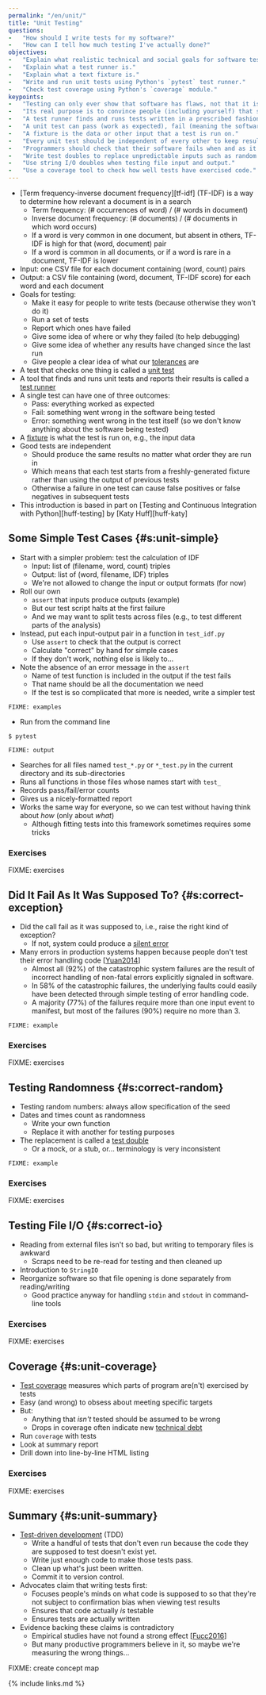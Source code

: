 ```yaml
---
permalink: "/en/unit/"
title: "Unit Testing"
questions:
-   "How should I write tests for my software?"
-   "How can I tell how much testing I've actually done?"
objectives:
-   "Explain what realistic technical and social goals for software testing are."
-   "Explain what a test runner is."
-   "Explain what a text fixture is."
-   "Write and run unit tests using Python's `pytest` test runner."
-   "Check test coverage using Python's `coverage` module."
keypoints:
-   "Testing can only ever show that software has flaws, not that it is correct."
-   "Its real purpose is to convince people (including yourself) that software is correct enough, and to make tolerances on 'enough' explicit."
-   "A test runner finds and runs tests written in a prescribed fashion and reports their results."
-   "A unit test can pass (work as expected), fail (meaning the software under test is flawed), or produce an error (meaning the test itself is flawed)."
-   "A fixture is the data or other input that a test is run on."
-   "Every unit test should be independent of every other to keep results comprehensible and reliable."
-   "Programmers should check that their software fails when and as it is supposed to in order to avoid silent errors."
-   "Write test doubles to replace unpredictable inputs such as random numbers or the current date or time with a predictable value."
-   "Use string I/O doubles when testing file input and output."
-   "Use a coverage tool to check how well tests have exercised code."
---
```


-   [Term frequency-inverse document frequency][tf-idf] (TF-IDF) is a way to determine how relevant a document is in a search
    -   Term frequency: (# occurrences of word) / (# words in document)
    -   Inverse document frequency: (# documents) / (# documents in which word occurs)
    -   If a word is very common in one document, but absent in others, TF-IDF is high for that (word, document) pair
    -   If a word is common in all documents, or if a word is rare in a document, TF-IDF is lower
-   Input: one CSV file for each document containing (word, count) pairs
-   Output: a CSV file containing (word, document, TF-IDF score) for each word and each document
-   Goals for testing:
    -   Make it easy for people to write tests (because otherwise they won't do it)
    -   Run a set of tests
    -   Report which ones have failed
    -   Give some idea of where or why they failed (to help debugging)
    -   Give some idea of whether any results have changed since the last run
    -   Give people a clear idea of what our [tolerances](#g:tolerance) are
-   A test that checks one thing is called a [unit test](#g:unit-test)
-   A tool that finds and runs unit tests and reports their results is called a [test runner](#g:test-runner)
-   A single test can have one of three outcomes:
    -   Pass: everything worked as expected
    -   Fail: something went wrong in the software being tested
    -   Error: something went wrong in the test itself (so we don't know anything about the software being tested)
-   A [fixture](#g:fixture) is what the test is run on, e.g., the input data
-   Good tests are independent
    -   Should produce the same results no matter what order they are run in
    -   Which means that each test starts from a freshly-generated fixture rather than using the output of previous tests
    -   Otherwise a failure in one test can cause false positives or false negatives in subsequent tests
-   This introduction is based in part on [Testing and Continuous Integration with Python][huff-testing] by [Katy Huff][huff-katy]

## Some Simple Test Cases {#s:unit-simple}

-   Start with a simpler problem: test the calculation of IDF
    -   Input: list of (filename, word, count) triples
    -   Output: list of (word, filename, IDF) triples
    -   We're not allowed to change the input or output formats (for now)
-   Roll our own
    -   `assert` that inputs produce outputs (example)
    -   But our test script halts at the first failure
    -   And we may want to split tests across files (e.g., to test different parts of the analysis)
-   Instead, put each input-output pair in a function in `test_idf.py`
    -   Use `assert` to check that the output is correct
    -   Calculate "correct" by hand for simple cases
    -   If they don't work, nothing else is likely to...
-   Note the absence of an error message in the `assert`
    -   Name of test function is included in the output if the test fails
    -   That name should be all the documentation we need
    -   If the test is so complicated that more is needed, write a simpler test

```
FIXME: examples
```

-   Run from the command line

```
$ pytest
```
```
FIXME: output
```

-   Searches for all files named `test_*.py` or `*_test.py` in the current directory and its sub-directories
-   Runs all functions in those files whose names start with `test_`
-   Records pass/fail/error counts
-   Gives us a nicely-formatted report
-   Works the same way for everyone, so we can test without having think about *how* (only about *what*)
    -   Although fitting tests into this framework sometimes requires some tricks

### Exercises

FIXME: exercises

## Did It Fail As It Was Supposed To? {#s:correct-exception}

-   Did the call fail as it was supposed to, i.e., raise the right kind of exception?
    -   If not, system could produce a [silent error](#g:silent-error)
-   Many errors in production systems happen because people don't test their error handling code [[Yuan2014](#CITE)]
    -   Almost all (92%) of the catastrophic system failures are the result of
        incorrect handling of non-fatal errors explicitly signaled in software.
    -   In 58% of the catastrophic failures, the underlying faults could easily have
        been detected through simple testing of error handling code.
    -   A majority (77%) of the failures require more than one input event to manifest, but
        most of the failures (90%) require no more than 3.

```
FIXME: example
```

### Exercises

FIXME: exercises

## Testing Randomness {#s:correct-random}

-   Testing random numbers: always allow specification of the seed
-   Dates and times count as randomness
    -   Write your own function
    -   Replace it with another for testing purposes
-   The replacement is called a [test double](#g:test-double)
    -   Or a mock, or a stub, or... terminology is very inconsistent

```
FIXME: example
```

### Exercises

FIXME: exercises

## Testing File I/O {#s:correct-io}

-   Reading from external files isn't so bad, but writing to temporary files is awkward
    -   Scraps need to be re-read for testing and then cleaned up
-   Introduction to `StringIO`
-   Reorganize software so that file opening is done separately from reading/writing
    -   Good practice anyway for handling `stdin` and `stdout` in command-line tools

### Exercises

FIXME: exercises

## Coverage {#s:unit-coverage}

-   [Test coverage](#g:test-coverage) measures which parts of program are(n't) exercised by tests
-   Easy (and wrong) to obsess about meeting specific targets
-   But:
    -   Anything that *isn't* tested should be assumed to be wrong
    -   Drops in coverage often indicate new [technical debt](#g:technical-debt)
-   Run `coverage` with tests
-   Look at summary report
-   Drill down into line-by-line HTML listing

### Exercises

FIXME: exercises

## Summary {#s:unit-summary}

-   [Test-driven development](#g:tdd) (TDD)
    -   Write a handful of tests that don't even run because the code they
        are supposed to test doesn't exist yet.
    -   Write just enough code to make those tests pass.
    -   Clean up what's just been written.
    -   Commit it to version control.
-   Advocates claim that writing tests first:
    -   Focuses people's minds on what code is supposed to
        so that they're not subject to confirmation bias when viewing test results
    -   Ensures that code actually *is* testable
    -   Ensures tests are actually written
-   Evidence backing these claims is contradictory
    -   Empirical studies have not found a strong effect [[Fucc2016](#CITE)]
    -   But many productive programmers believe in it, so maybe we're measuring the wrong things...

FIXME: create concept map

{% include links.md %}
